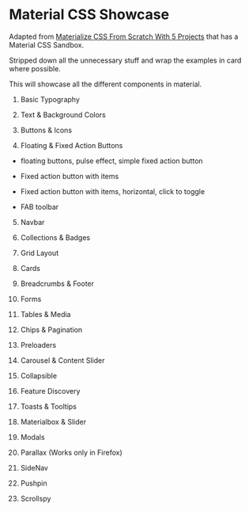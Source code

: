 # Material CSS Showcase

Adapted from [Materialize CSS From Scratch With 5 Projects](https://www.safaribooksonline.com/library/view/materialize-css-from/9781789538724/) that has a Material CSS Sandbox.

Stripped down all the unnecessary stuff and wrap the examples in card where possible.

This will showcase all the different components in material.

1.  Basic Typography

2.  Text & Background Colors

3.  Buttons & Icons

4.  Floating & Fixed Action Buttons

- floating buttons, pulse effect, simple fixed action button

- Fixed action button with items

- Fixed action button with items, horizontal, click to toggle

- FAB toolbar

5.  Navbar

6.  Collections & Badges

7.  Grid Layout

8.  Cards

9.  Breadcrumbs & Footer

10. Forms

11. Tables & Media

12. Chips & Pagination

13. Preloaders

14. Carousel & Content Slider

15. Collapsible

16. Feature Discovery

17. Toasts & Tooltips

18. Materialbox & Slider

19. Modals
20. Parallax (Works only in Firefox)
21. SideNav
22. Pushpin
23. Scrollspy
